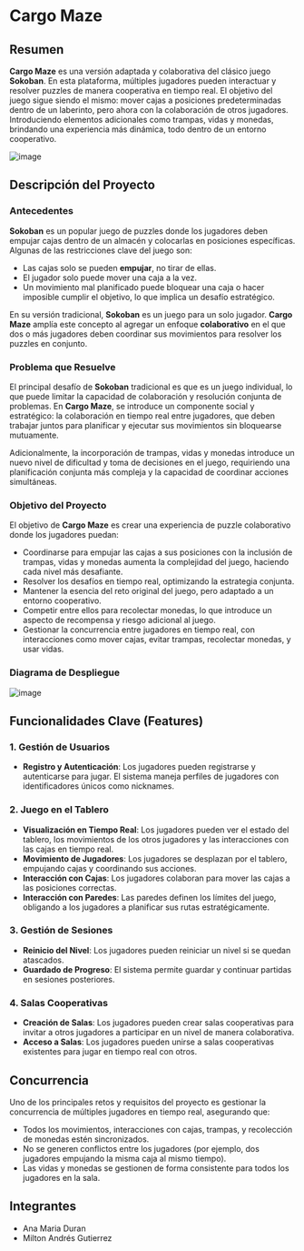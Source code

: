 # Cargo Maze

## Resumen

**Cargo Maze** es una versión adaptada y colaborativa del clásico juego **Sokoban**. En esta plataforma, múltiples jugadores pueden interactuar y resolver puzzles de manera cooperativa en tiempo real. El objetivo del juego sigue siendo el mismo: mover cajas a posiciones predeterminadas dentro de un laberinto, pero ahora con la colaboración de otros jugadores. Introduciendo elementos adicionales como trampas, vidas y monedas, brindando una experiencia más dinámica, todo dentro de un entorno cooperativo.

![image](https://github.com/user-attachments/assets/e4000855-039a-4ded-9195-4be543e319d0)

## Descripción del Proyecto

### Antecedentes

**Sokoban** es un popular juego de puzzles donde los jugadores deben empujar cajas dentro de un almacén y colocarlas en posiciones específicas. Algunas de las restricciones clave del juego son:

- Las cajas solo se pueden **empujar**, no tirar de ellas.
- El jugador solo puede mover una caja a la vez.
- Un movimiento mal planificado puede bloquear una caja o hacer imposible cumplir el objetivo, lo que implica un desafío estratégico.

En su versión tradicional, **Sokoban** es un juego para un solo jugador. **Cargo Maze** amplía este concepto al agregar un enfoque **colaborativo** en el que dos o más jugadores deben coordinar sus movimientos para resolver los puzzles en conjunto.

### Problema que Resuelve

El principal desafío de **Sokoban** tradicional es que es un juego individual, lo que puede limitar la capacidad de colaboración y resolución conjunta de problemas. En **Cargo Maze**, se introduce un componente social y estratégico: la colaboración en tiempo real entre jugadores, que deben trabajar juntos para planificar y ejecutar sus movimientos sin bloquearse mutuamente.

Adicionalmente, la incorporación de trampas, vidas y monedas introduce un nuevo nivel de dificultad y toma de decisiones en el juego, requiriendo una planificación conjunta más compleja y la capacidad de coordinar acciones simultáneas.

### Objetivo del Proyecto

El objetivo de **Cargo Maze** es crear una experiencia de puzzle colaborativo donde los jugadores puedan:

- Coordinarse para empujar las cajas a sus posiciones con la inclusión de trampas, vidas y monedas aumenta la complejidad del juego, haciendo cada nivel más desafiante.
- Resolver los desafíos en tiempo real, optimizando la estrategia conjunta.
- Mantener la esencia del reto original del juego, pero adaptado a un entorno cooperativo.
- Competir entre ellos para recolectar monedas, lo que introduce un aspecto de recompensa y riesgo adicional al juego.
- Gestionar la concurrencia entre jugadores en tiempo real, con interacciones como mover cajas, evitar trampas, recolectar monedas, y usar vidas.

### Diagrama de Despliegue

![image](https://github.com/user-attachments/assets/ec1d827d-9492-4315-859c-6d53352e7e89)


## Funcionalidades Clave (Features)

### 1. Gestión de Usuarios

- **Registro y Autenticación**: Los jugadores pueden registrarse y autenticarse para jugar. El sistema maneja perfiles de jugadores con identificadores únicos como nicknames.

### 2. Juego en el Tablero

- **Visualización en Tiempo Real**: Los jugadores pueden ver el estado del tablero, los movimientos de los otros jugadores y las interacciones con las cajas en tiempo real.
- **Movimiento de Jugadores**: Los jugadores se desplazan por el tablero, empujando cajas y coordinando sus acciones.
- **Interacción con Cajas**: Los jugadores colaboran para mover las cajas a las posiciones correctas.
- **Interacción con Paredes**: Las paredes definen los límites del juego, obligando a los jugadores a planificar sus rutas estratégicamente.

### 3. Gestión de Sesiones

- **Reinicio del Nivel**: Los jugadores pueden reiniciar un nivel si se quedan atascados.
- **Guardado de Progreso**: El sistema permite guardar y continuar partidas en sesiones posteriores.

### 4. Salas Cooperativas

- **Creación de Salas**: Los jugadores pueden crear salas cooperativas para invitar a otros jugadores a participar en un nivel de manera colaborativa.
- **Acceso a Salas**: Los jugadores pueden unirse a salas cooperativas existentes para jugar en tiempo real con otros.

## Concurrencia

Uno de los principales retos y requisitos del proyecto es gestionar la concurrencia de múltiples jugadores en tiempo real, asegurando que:

- Todos los movimientos, interacciones con cajas, trampas, y recolección de monedas estén sincronizados.
- No se generen conflictos entre los jugadores (por ejemplo, dos jugadores empujando la misma caja al mismo tiempo).
- Las vidas y monedas se gestionen de forma consistente para todos los jugadores en la sala.

## Integrantes

- Ana Maria Duran
- Milton Andrés Gutierrez
